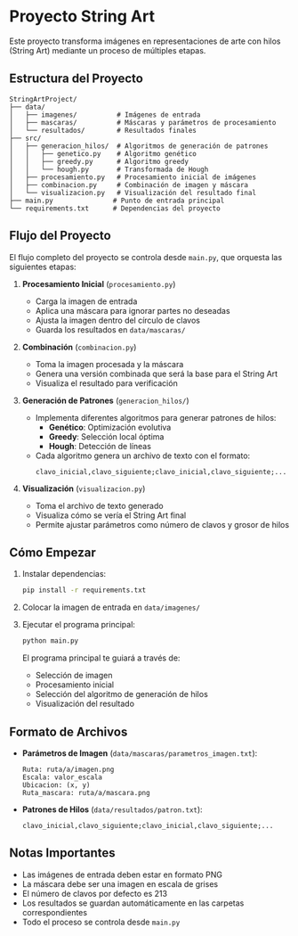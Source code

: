 # Proyecto String Art

Este proyecto transforma imágenes en representaciones de arte con hilos (String Art) mediante un proceso de múltiples etapas.

## Estructura del Proyecto

```
StringArtProject/
├── data/
│   ├── imagenes/          # Imágenes de entrada
│   ├── mascaras/          # Máscaras y parámetros de procesamiento
│   └── resultados/        # Resultados finales
├── src/
│   ├── generacion_hilos/  # Algoritmos de generación de patrones
│   │   ├── genetico.py    # Algoritmo genético
│   │   ├── greedy.py      # Algoritmo greedy
│   │   └── hough.py       # Transformada de Hough
│   ├── procesamiento.py   # Procesamiento inicial de imágenes
│   ├── combinacion.py     # Combinación de imagen y máscara
│   └── visualizacion.py   # Visualización del resultado final
├── main.py               # Punto de entrada principal
└── requirements.txt      # Dependencias del proyecto
```

## Flujo del Proyecto

El flujo completo del proyecto se controla desde `main.py`, que orquesta las siguientes etapas:

1. **Procesamiento Inicial** (`procesamiento.py`)
   - Carga la imagen de entrada
   - Aplica una máscara para ignorar partes no deseadas
   - Ajusta la imagen dentro del círculo de clavos
   - Guarda los resultados en `data/mascaras/`

2. **Combinación** (`combinacion.py`)
   - Toma la imagen procesada y la máscara
   - Genera una versión combinada que será la base para el String Art
   - Visualiza el resultado para verificación

3. **Generación de Patrones** (`generacion_hilos/`)
   - Implementa diferentes algoritmos para generar patrones de hilos:
     - **Genético**: Optimización evolutiva
     - **Greedy**: Selección local óptima
     - **Hough**: Detección de líneas
   - Cada algoritmo genera un archivo de texto con el formato:
     ```
     clavo_inicial,clavo_siguiente;clavo_inicial,clavo_siguiente;...
     ```

4. **Visualización** (`visualizacion.py`)
   - Toma el archivo de texto generado
   - Visualiza cómo se vería el String Art final
   - Permite ajustar parámetros como número de clavos y grosor de hilos

## Cómo Empezar

1. Instalar dependencias:
   ```bash
   pip install -r requirements.txt
   ```

2. Colocar la imagen de entrada en `data/imagenes/`

3. Ejecutar el programa principal:
   ```bash
   python main.py
   ```

   El programa principal te guiará a través de:
   - Selección de imagen
   - Procesamiento inicial
   - Selección del algoritmo de generación de hilos
   - Visualización del resultado

## Formato de Archivos

- **Parámetros de Imagen** (`data/mascaras/parametros_imagen.txt`):
  ```
  Ruta: ruta/a/imagen.png
  Escala: valor_escala
  Ubicacion: (x, y)
  Ruta_mascara: ruta/a/mascara.png
  ```

- **Patrones de Hilos** (`data/resultados/patron.txt`):
  ```
  clavo_inicial,clavo_siguiente;clavo_inicial,clavo_siguiente;...
  ```

## Notas Importantes

- Las imágenes de entrada deben estar en formato PNG
- La máscara debe ser una imagen en escala de grises
- El número de clavos por defecto es 213
- Los resultados se guardan automáticamente en las carpetas correspondientes
- Todo el proceso se controla desde `main.py` 